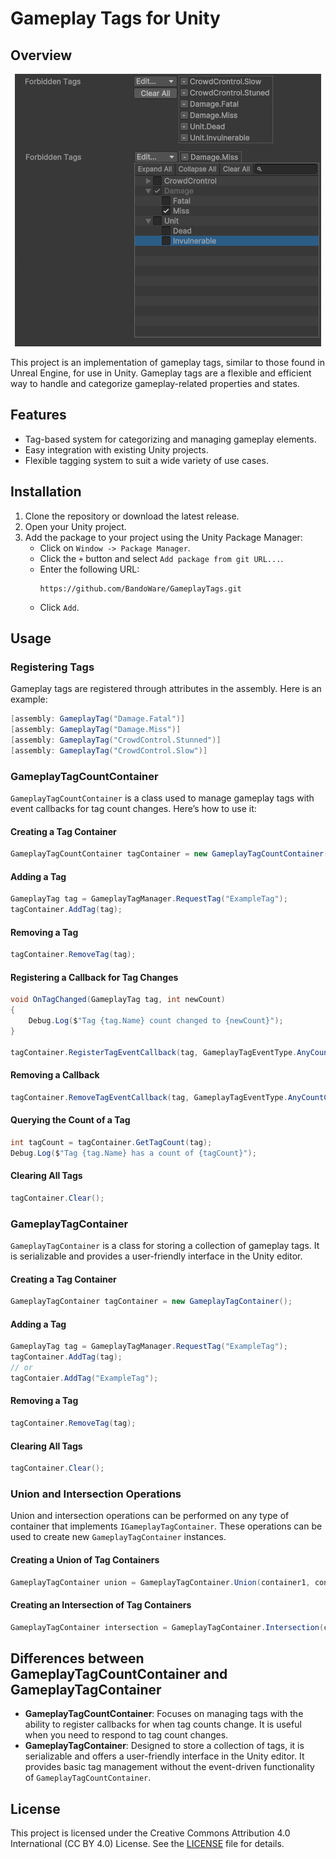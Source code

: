 # Gameplay Tags for Unity

## Overview

<div align="center">
    <img src="Documentation~/Images/GameplayTagPropertyPreview.png" alt="GameplayTagContainer Property">
</div>

This project is an implementation of gameplay tags, similar to those found in Unreal Engine, for use in Unity. Gameplay tags are a flexible and efficient way to handle and categorize gameplay-related properties and states.

## Features

- Tag-based system for categorizing and managing gameplay elements.
- Easy integration with existing Unity projects.
- Flexible tagging system to suit a wide variety of use cases.

## Installation

1. Clone the repository or download the latest release.
2. Open your Unity project.
3. Add the package to your project using the Unity Package Manager:
   - Click on `Window -> Package Manager`.
   - Click the `+` button and select `Add package from git URL...`.
   - Enter the following URL:
     ```
     https://github.com/BandoWare/GameplayTags.git
     ```
   - Click `Add`.

## Usage

### Registering Tags

Gameplay tags are registered through attributes in the assembly. Here is an example:

```csharp
[assembly: GameplayTag("Damage.Fatal")]
[assembly: GameplayTag("Damage.Miss")]
[assembly: GameplayTag("CrowdControl.Stunned")]
[assembly: GameplayTag("CrowdControl.Slow")]
```

### GameplayTagCountContainer

`GameplayTagCountContainer` is a class used to manage gameplay tags with event callbacks for tag count changes. Here’s how to use it:

#### Creating a Tag Container

```csharp
GameplayTagCountContainer tagContainer = new GameplayTagCountContainer();
```

#### Adding a Tag

```csharp
GameplayTag tag = GameplayTagManager.RequestTag("ExampleTag");
tagContainer.AddTag(tag);
```

#### Removing a Tag

```csharp
tagContainer.RemoveTag(tag);
```

#### Registering a Callback for Tag Changes

```csharp
void OnTagChanged(GameplayTag tag, int newCount)
{
    Debug.Log($"Tag {tag.Name} count changed to {newCount}");
}

tagContainer.RegisterTagEventCallback(tag, GameplayTagEventType.AnyCountChange, OnTagChanged);
```

#### Removing a Callback

```csharp
tagContainer.RemoveTagEventCallback(tag, GameplayTagEventType.AnyCountChange, OnTagChanged);
```

#### Querying the Count of a Tag

```csharp
int tagCount = tagContainer.GetTagCount(tag);
Debug.Log($"Tag {tag.Name} has a count of {tagCount}");
```

#### Clearing All Tags

```csharp
tagContainer.Clear();
```

### GameplayTagContainer

`GameplayTagContainer` is a class for storing a collection of gameplay tags. It is serializable and provides a user-friendly interface in the Unity editor.

#### Creating a Tag Container

```csharp
GameplayTagContainer tagContainer = new GameplayTagContainer();
```

#### Adding a Tag

```csharp
GameplayTag tag = GameplayTagManager.RequestTag("ExampleTag");
tagContainer.AddTag(tag);
// or 
tagContaier.AddTag("ExampleTag");
```

#### Removing a Tag

```csharp
tagContainer.RemoveTag(tag);
```

#### Clearing All Tags

```csharp
tagContainer.Clear();
```

### Union and Intersection Operations

Union and intersection operations can be performed on any type of container that implements `IGameplayTagContainer`. These operations can be used to create new `GameplayTagContainer` instances.

#### Creating a Union of Tag Containers

```csharp
GameplayTagContainer union = GameplayTagContainer.Union(container1, container2);
```

#### Creating an Intersection of Tag Containers

```csharp
GameplayTagContainer intersection = GameplayTagContainer.Intersection(container1, container2);
```

## Differences between GameplayTagCountContainer and GameplayTagContainer

- **GameplayTagCountContainer**: Focuses on managing tags with the ability to register callbacks for when tag counts change. It is useful when you need to respond to tag count changes.
- **GameplayTagContainer**: Designed to store a collection of tags, it is serializable and offers a user-friendly interface in the Unity editor. It provides basic tag management without the event-driven functionality of `GameplayTagCountContainer`.

## License

This project is licensed under the Creative Commons Attribution 4.0 International (CC BY 4.0) License. See the [LICENSE](LICENSE.md) file for details.